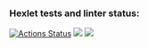 ### Hexlet tests and linter status:
[![Actions Status](https://github.com/antoshhkii/frontend-project-46/workflows/hexlet-check/badge.svg)](https://github.com/antoshhkii/frontend-project-46/actions)
<a href="https://codeclimate.com/github/antoshhkii/frontend-project-46/maintainability"><img src="https://api.codeclimate.com/v1/badges/023863cf16e405d41f29/maintainability" /></a>
<a href="https://codeclimate.com/github/antoshhkii/frontend-project-46/test_coverage"><img src="https://api.codeclimate.com/v1/badges/023863cf16e405d41f29/test_coverage" /></a>